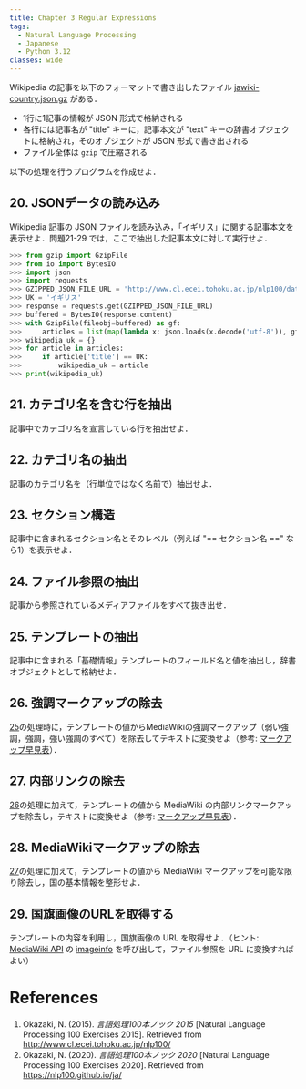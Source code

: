 ```yaml
---
title: Chapter 3 Regular Expressions
tags:
  - Natural Language Processing
  - Japanese
  - Python 3.12
classes: wide
---
```


Wikipedia の記事を以下のフォーマットで書き出したファイル [jawiki-country.json.gz](https://www.cl.ecei.tohoku.ac.jp/nlp100/data/jawiki-country.json.gz) がある．

- 1行に1記事の情報が JSON 形式で格納される
- 各行には記事名が "title" キーに，記事本文が "text" キーの辞書オブジェクトに格納され，そのオブジェクトが JSON 形式で書き出される
- ファイル全体は `gzip` で圧縮される

以下の処理を行うプログラムを作成せよ．

## 20. JSONデータの読み込み
Wikipedia 記事の JSON ファイルを読み込み，「イギリス」に関する記事本文を表示せよ．問題21-29 では，ここで抽出した記事本文に対して実行せよ．

```python
>>> from gzip import GzipFile
>>> from io import BytesIO
>>> import json
>>> import requests
>>> GZIPPED_JSON_FILE_URL = 'http://www.cl.ecei.tohoku.ac.jp/nlp100/data/jawiki-country.json.gz'
>>> UK = 'イギリス'
>>> response = requests.get(GZIPPED_JSON_FILE_URL)
>>> buffered = BytesIO(response.content)
>>> with GzipFile(fileobj=buffered) as gf:
>>>     articles = list(map(lambda x: json.loads(x.decode('utf-8')), gf.readlines()))
>>> wikipedia_uk = {}
>>> for article in articles:
>>>     if article['title'] == UK:
>>>         wikipedia_uk = article
>>> print(wikipedia_uk)
```

## 21. カテゴリ名を含む行を抽出
記事中でカテゴリ名を宣言している行を抽出せよ．

## 22. カテゴリ名の抽出
記事のカテゴリ名を（行単位ではなく名前で）抽出せよ．

## 23. セクション構造
記事中に含まれるセクション名とそのレベル（例えば "== セクション名 ==" なら1）を表示せよ．

## 24. ファイル参照の抽出
記事から参照されているメディアファイルをすべて抜き出せ．

## 25. テンプレートの抽出
記事中に含まれる「基礎情報」テンプレートのフィールド名と値を抽出し，辞書オブジェクトとして格納せよ．

## 26. 強調マークアップの除去
[25](https://stmsy.github.io/nlp-100-exercises-chapter-03/#25-%E3%83%86%E3%83%B3%E3%83%97%E3%83%AC%E3%83%BC%E3%83%88%E3%81%AE%E6%8A%BD%E5%87%BA)の処理時に，テンプレートの値からMediaWikiの強調マークアップ（弱い強調，強調，強い強調のすべて）を除去してテキストに変換せよ（参考: [マークアップ早見表](http://ja.wikipedia.org/wiki/Help:%E6%97%A9%E8%A6%8B%E8%A1%A8)）．

## 27. 内部リンクの除去
[26](https://stmsy.github.io/nlp-100-exercises-chapter-03/#26-%E5%BC%B7%E8%AA%BF%E3%83%9E%E3%83%BC%E3%82%AF%E3%82%A2%E3%83%83%E3%83%97%E3%81%AE%E9%99%A4%E5%8E%BB)の処理に加えて，テンプレートの値から MediaWiki の内部リンクマークアップを除去し，テキストに変換せよ（参考: [マークアップ早見表](http://ja.wikipedia.org/wiki/Help:%E6%97%A9%E8%A6%8B%E8%A1%A8)）．

## 28. MediaWikiマークアップの除去
[27](https://stmsy.github.io/nlp-100-exercises-chapter-03/#28-mediawiki%E3%83%9E%E3%83%BC%E3%82%AF%E3%82%A2%E3%83%83%E3%83%97%E3%81%AE%E9%99%A4%E5%8E%BB)の処理に加えて，テンプレートの値から MediaWiki マークアップを可能な限り除去し，国の基本情報を整形せよ．

## 29. 国旗画像のURLを取得する
テンプレートの内容を利用し，国旗画像の URL を取得せよ．（ヒント: [MediaWiki API](http://www.mediawiki.org/wiki/API:Main_page/ja) の [imageinfo](http://www.mediawiki.org/wiki/API:Properties/ja#imageinfo_.2F_ii) を呼び出して，ファイル参照を URL に変換すればよい）

# References
1. Okazaki, N. (2015). *言語処理100本ノック 2015* [Natural Language Processing 100 Exercises 2015]. Retrieved from http://www.cl.ecei.tohoku.ac.jp/nlp100/
2. Okazaki, N. (2020). *言語処理100本ノック 2020* [Natural Language Processing 100 Exercises 2020]. Retrieved from https://nlp100.github.io/ja/
